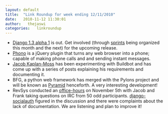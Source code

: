 ```yaml
---
layout: default
title:  "Link Roundup for week ending 12/11/2010"
date:   2010-11-12 11:30:01
author:   thejaswi
categories:   linkroundup
---
```


-   [Django 1.3 alpha
    1](http://www.djangoproject.com/weblog/2010/nov/11/13-alpha-1/) is
    out. Get involved (through
    [sprints](http://code.djangoproject.com/wiki/Sprints) being
    organized this month and the next) for the upcoming release.
-   [Phono](http://www.phono.com/) is a jQuery plugin that turns any web
    browser into a phone; capable of making phone calls and and sending
    instant messages.
-   [Jacob
    Kaplan-Moss](http://www.jacobian.org/writing/buildbot/configuration-and-architecture/)
    has been experimenting with Buildbot and has come up with a series
    of posts explaining his requirements and documenting it.
-   BFG, a python web framework has merged with the Pylons project and
    will be known as [Pyramid](http://www.plope.com/bfg-becomes-pyramid)
    henceforth. A very interesting development!
-   RevSys conducted an
    [office-hours](http://www.revsys.com/officehours/2010/nov/05/) on
    November 5th with Jacob and Frank taking questions on IRC from 50
    odd participants.
    [django-socialauth](http://github.com/agiliq/django-socialauth)
    figured in the discussion and there were complaints about the lack
    of documentation. We are listening and plan to improve it!
